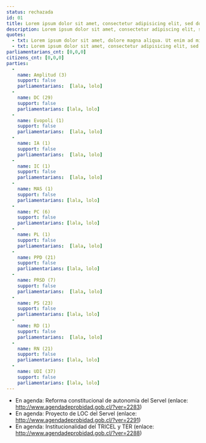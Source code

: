 ```yaml
---
status: rechazada
id: 01
title: Lorem ipsum dolor sit amet, consectetur adipisicing elit, sed do eiusmod tempor.
description: Lorem ipsum dolor sit amet, consectetur adipiscing elit, sed do eiusmod tempor incididunt ut labore et dolore magna aliqua. Ut enim ad minim veniam, quis nostrud exercitation ullamco laboris nisi ut aliquip ex ea commodo consequat. Duis aute irure dolor in reprehenderit in voluptate velit esse cillum dolore eu fugiat nulla pariatur. Excepteur sint occaecat cupidatat non proident, sunt in culpa qui officia deserunt mollit anim id est laborum.
quotes:
  - txt: Lorem ipsum dolor sit amet, dolore magna aliqua. Ut enim ad minim veniam, quis nostrud exercitation ullamco laboris nisi ut aliquip ex ea commodo consequat.
  - txt: Lorem ipsum dolor sit amet, consectetur adipisicing elit, sed do eiusmod tempor incididunt ut labore et dolore magna aliqua. Ut enim ad minim veniam, quis nostrud exercitation ullamco laboris nisi ut aliquip ex ea commodo consequat.
parliamentarians_cnt: [0,0,0]
citizens_cnt: [0,0,0]
parties:
  -
    name: Amplitud (3)
    support: false
    parliamentarians:  [lala, lolo]
  -
    name: DC (29)
    support: false
    parliamentarians: [lala, lolo]
  -
    name: Evopoli (1)
    support: false
    parliamentarians:  [lala, lolo]
  -
    name: IA (1)
    support: false
    parliamentarians:  [lala, lolo]
  -
    name: IC (1)
    support: false
    parliamentarians:  [lala, lolo]
  -
    name: MAS (1)
    support: false
    parliamentarians: [lala, lolo]
  -
    name: PC (6)
    support: false
    parliamentarians: [lala, lolo]
  -
    name: PL (1)
    support: false
    parliamentarians:  [lala, lolo]
  -
    name: PPD (21)
    support: false
    parliamentarians: [lala, lolo]
  -
    name: PRSD (7)
    support: false
    parliamentarians:  [lala, lolo]
  -
    name: PS (23)
    support: false
    parliamentarians: [lala, lolo]
  -
    name: RD (1)
    support: false
    parliamentarians:  [lala, lolo]
  -
    name: RN (21)
    support: false
    parliamentarians: [lala, lolo]
  -
    name: UDI (37)
    support: false
    parliamentarians: [lala, lolo]
---
```


* En agenda: Reforma constitucional de autonomía del Servel (enlace: http://www.agendadeprobidad.gob.cl/?ver=2283)
* En agenda: Proyecto de LOC del Servel (enlace: http://www.agendadeprobidad.gob.cl/?ver=2291)
* En agenda: Institucionalidad del TRICEL y TER (enlace: http://www.agendadeprobidad.gob.cl/?ver=2288)